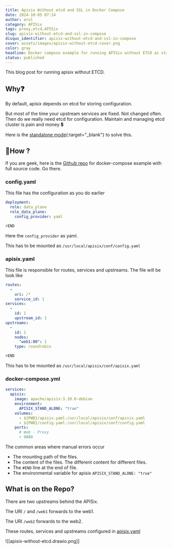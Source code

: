 ```yaml
---
title: Apisix Without etcd and SSL in Docker Compose
date: 2024-10-05 07:14
author: arul
category: APISix
tags: proxy,etcd,APISix
slug: apisix-without-etcd-and-ssl-in-compose
disqus_identifier: apisix-without-etcd-and-ssl-in-compose
cover: assets/images/apisix-without-etcd-cover.png
color: gray
headline: Docker compose example for running APISix without ETCD as standalone mode.
status: published
---
```

This  blog post for running apisix without ETCD. 
## Why❓

By default, apisix depends on etcd for storing configuration.

But most of the time your upstream services are fixed. Not changed often. Then do we really need etcd for configuration. Maintain and managing etcd cluster is pain and money 💲

Here is the [standalone mode](https://apisix.apache.org/docs/apisix/deployment-modes/#standalone){:target="_blank"} to solve this.

## 🤔How ?

If you are geek, here is the [Github repo](https://github.com/arulrajnet/apisix_without_etcd) for docker-compose example with full source code. Go there. 

### config.yaml

This file has the configuration as you do earlier

```yaml
deployment:
  role: data_plane
  role_data_plane:
    config_provider: yaml

#END
```

Here the `config_provider` as yaml. 

This has to be mounted as `/usr/local/apisix/conf/config.yaml`
### apisix.yaml

This file is responsible for routes, services and upstreams.  The file will be look like

```yaml
routes:
  -
    uri: /*
    service_id: 1
services:
  -
    id: 1
    upstream_id: 1
upstreams:
  -
	id: 1
    nodes:
      "web1:80": 1
    type: roundrobin

#END
```

This has to be mounted as `/usr/local/apisix/conf/apisix.yaml`

### docker-compose.yml

```yaml
services: 
  apisix:
    image: apache/apisix:3.10.0-debian
    environment:
      APISIX_STAND_ALONE: "true"
    volumes:
      - ${PWD}/apisix.yaml:/usr/local/apisix/conf/apisix.yaml
      - ${PWD}/config.yaml:/usr/local/apisix/conf/config.yaml
    ports:
      # Web - Proxy
      - 9080
```


The common areas where manual errors occur

* The mounting path of the files. 
* The content of the files. The different content for different files.
* The `#END` line at the end of file.
* The environmental variable for apisix `APISIX_STAND_ALONE: "true"`
## What is on the Repo?

There are two upstreams behind the APISix. 

The URI `/` and `/web1` forwards to the web1. 

The URI `/web2` forwards to the web2. 

These routes, services and upstreams configured in [apisix.yaml](https://github.com/arulrajnet/apisix_without_etcd/blob/main/apisix.yaml)

![[apisix-without-etcd.drawio.png]]